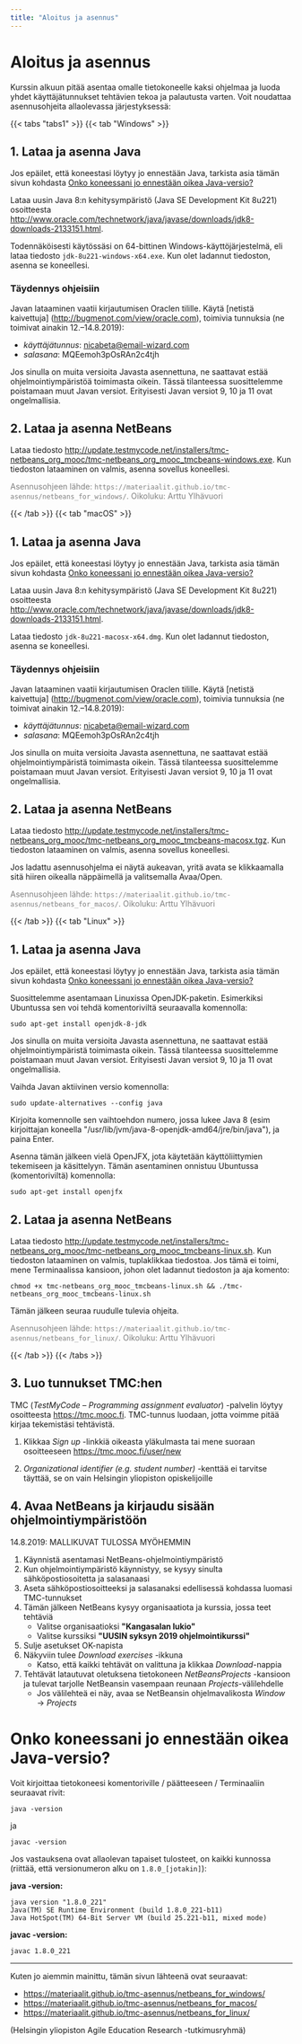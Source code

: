 ```yaml
---
title: "Aloitus ja asennus"
---
```


# Aloitus ja asennus

Kurssin alkuun pitää asentaa omalle tietokoneelle kaksi ohjelmaa ja luoda yhdet käyttäjätunnukset tehtävien tekoa ja palautusta varten. Voit noudattaa asennusohjeita allaolevassa järjestyksessä:

{{< tabs "tabs1" >}}
{{< tab "Windows" >}}

## 1. Lataa ja asenna Java

Jos epäilet, että koneestasi löytyy jo ennestään Java, tarkista asia tämän sivun kohdasta [Onko koneessani jo ennestään oikea Java-versio?](#onko-koneessani-jo-ennestään-oikea-java-versio)

Lataa uusin Java 8:n kehitysympäristö (Java SE Development Kit 8u221) osoitteesta http://www.oracle.com/technetwork/java/javase/downloads/jdk8-downloads-2133151.html.

Todennäköisesti käytössäsi on 64-bittinen Windows-käyttöjärjestelmä, eli lataa tiedosto ``jdk-8u221-windows-x64.exe``. Kun olet ladannut tiedoston, asenna se koneellesi.

### Täydennys ohjeisiin

Javan lataaminen vaatii kirjautumisen Oraclen tilille. Käytä [netistä kaivettuja] (http://bugmenot.com/view/oracle.com), toimivia tunnuksia (ne toimivat ainakin 12.–14.8.2019):

- *käyttäjätunnus*: nicabeta@email-wizard.com
- *salasana*: MQEemoh3pOsRAn2c4tjh

Jos sinulla on muita versioita Javasta asennettuna, ne saattavat estää ohjelmointiympäristöä toimimasta oikein. Tässä tilanteessa suosittelemme poistamaan muut Javan versiot. Erityisesti Javan versiot 9, 10 ja 11 ovat ongelmallisia.

## 2. Lataa ja asenna NetBeans

Lataa tiedosto http://update.testmycode.net/installers/tmc-netbeans_org_mooc/tmc-netbeans_org_mooc_tmcbeans-windows.exe. Kun tiedoston lataaminen on valmis, asenna sovellus koneellesi.

<span style="color:grey">Asennusohjeen lähde: ``https://materiaalit.github.io/tmc-asennus/netbeans_for_windows/``. Oikoluku: Arttu Ylhävuori</span>

{{< /tab >}}
{{< tab "macOS" >}}

## 1. Lataa ja asenna Java

Jos epäilet, että koneestasi löytyy jo ennestään Java, tarkista asia tämän sivun kohdasta [Onko koneessani jo ennestään oikea Java-versio?](#onko-koneessani-jo-ennestään-oikea-java-versio)

Lataa uusin Java 8:n kehitysympäristö (Java SE Development Kit 8u221) osoitteesta http://www.oracle.com/technetwork/java/javase/downloads/jdk8-downloads-2133151.html.

Lataa tiedosto ``jdk-8u221-macosx-x64.dmg``. Kun olet ladannut tiedoston, asenna se koneellesi.

### Täydennys ohjeisiin

Javan lataaminen vaatii kirjautumisen Oraclen tilille. Käytä [netistä kaivettuja] (http://bugmenot.com/view/oracle.com), toimivia tunnuksia (ne toimivat ainakin 12.–14.8.2019):

- *käyttäjätunnus*: nicabeta@email-wizard.com
- *salasana*: MQEemoh3pOsRAn2c4tjh

Jos sinulla on muita versioita Javasta asennettuna, ne saattavat estää ohjelmointiympäristä toimimasta oikein. Tässä tilanteessa suosittelemme poistamaan muut Javan versiot. Erityisesti Javan versiot 9, 10 ja 11 ovat ongelmallisia.

## 2. Lataa ja asenna NetBeans

Lataa tiedosto http://update.testmycode.net/installers/tmc-netbeans_org_mooc/tmc-netbeans_org_mooc_tmcbeans-macosx.tgz. Kun tiedoston lataaminen on valmis, asenna sovellus koneellesi.

Jos ladattu asennusohjelma ei näytä aukeavan, yritä avata se klikkaamalla sitä hiiren oikealla näppäimellä ja valitsemalla Avaa/Open.

<span style="color:grey">Asennusohjeen lähde: ``https://materiaalit.github.io/tmc-asennus/netbeans_for_macos/``. Oikoluku: Arttu Ylhävuori</span>

{{< /tab >}}
{{< tab "Linux" >}}

## 1. Lataa ja asenna Java

Jos epäilet, että koneestasi löytyy jo ennestään Java, tarkista asia tämän sivun kohdasta [Onko koneessani jo ennestään oikea Java-versio?](#onko-koneessani-jo-ennestään-oikea-java-versio)

Suosittelemme asentamaan Linuxissa OpenJDK-paketin. Esimerkiksi Ubuntussa sen voi tehdä komentoriviltä seuraavalla komennolla:

	sudo apt-get install openjdk-8-jdk

Jos sinulla on muita versioita Javasta asennettuna, ne saattavat estää ohjelmointiympäristä toimimasta oikein. Tässä tilanteessa suosittelemme poistamaan muut Javan versiot. Erityisesti Javan versiot 9, 10 ja 11 ovat ongelmallisia.

Vaihda Javan aktiivinen versio komennolla:

	sudo update-alternatives --config java

Kirjoita komennolle sen vaihtoehdon numero, jossa lukee Java 8 (esim kirjoittajan koneella "/usr/lib/jvm/java-8-openjdk-amd64/jre/bin/java"), ja paina Enter.

Asenna tämän jälkeen vielä OpenJFX, jota käytetään käyttöliittymien tekemiseen ja käsittelyyn. Tämän asentaminen onnistuu Ubuntussa (komentoriviltä) komennolla:

	sudo apt-get install openjfx

## 2. Lataa ja asenna NetBeans

Lataa tiedosto http://update.testmycode.net/installers/tmc-netbeans_org_mooc/tmc-netbeans_org_mooc_tmcbeans-linux.sh. Kun tiedoston lataaminen on valmis, tuplaklikkaa tiedostoa. Jos tämä ei toimi, mene Terminaalissa kansioon, johon olet ladannut tiedoston ja aja komento:

	chmod +x tmc-netbeans_org_mooc_tmcbeans-linux.sh && ./tmc-netbeans_org_mooc_tmcbeans-linux.sh

Tämän jälkeen seuraa ruudulle tulevia ohjeita.

<span style="color:grey">Asennusohjeen lähde: ``https://materiaalit.github.io/tmc-asennus/netbeans_for_linux/``. Oikoluku: Arttu Ylhävuori</span>

{{< /tab >}}
{{< /tabs >}}
	
## 3. Luo tunnukset TMC:hen

TMC (*TestMyCode – Programming assignment evaluator*) -palvelin löytyy osoitteesta https://tmc.mooc.fi. TMC-tunnus luodaan, jotta voimme pitää kirjaa tekemistäsi tehtävistä.

1. Klikkaa *Sign up* -linkkiä oikeasta yläkulmasta tai mene suoraan osoitteeseen https://tmc.mooc.fi/user/new

2. *Organizational identifier (e.g. student number)* -kenttää ei tarvitse täyttää, se on vain Helsingin yliopiston opiskelijoille


## 4. Avaa NetBeans ja kirjaudu sisään ohjelmointiympäristöön

14.8.2019: MALLIKUVAT TULOSSA MYÖHEMMIN

1. Käynnistä asentamasi NetBeans-ohjelmointiympäristö
2. Kun ohjelmointiympäristö käynnistyy, se kysyy sinulta sähköpostiosoitetta ja salasanaasi
3. Aseta sähköpostiosoitteeksi ja salasanaksi edellisessä kohdassa luomasi TMC-tunnukset
4. Tämän jälkeen NetBeans kysyy organisaatiota ja kurssia, jossa teet tehtäviä
	- Valitse organisaatioksi **"Kangasalan lukio"**
	- Valitse kurssiksi **"UUSIN syksyn 2019 ohjelmointikurssi"**
5. Sulje asetukset OK-napista
6. Näkyviin tulee *Download exercises* -ikkuna
	- Katso, että kaikki tehtävät on valittuna ja klikkaa *Download*-nappia
7. Tehtävät latautuvat oletuksena tietokoneen *NetBeansProjects* -kansioon ja tulevat tarjolle NetBeansin vasempaan reunaan *Projects*-välilehdelle
	- Jos välilehteä ei näy, avaa se NetBeansin ohjelmavalikosta *Window* → *Projects*


# Onko koneessani jo ennestään oikea Java-versio?

Voit kirjoittaa tietokoneesi komentoriville / päätteeseen / Terminaaliin seuraavat rivit:

	java -version

ja

	javac -version
	
Jos vastauksena ovat allaolevan tapaiset tulosteet, on kaikki kunnossa (riittää, että versionumeron alku on ``1.8.0_[jotakin]``):

**java -version:**

	java version "1.8.0_221"
	Java(TM) SE Runtime Environment (build 1.8.0_221-b11)
	Java HotSpot(TM) 64-Bit Server VM (build 25.221-b11, mixed mode)

**javac -version:**

	javac 1.8.0_221
	
---

Kuten jo aiemmin mainittu, tämän sivun lähteenä ovat seuraavat:

- https://materiaalit.github.io/tmc-asennus/netbeans_for_windows/
- https://materiaalit.github.io/tmc-asennus/netbeans_for_macos/
- https://materiaalit.github.io/tmc-asennus/netbeans_for_linux/

(Helsingin yliopiston Agile Education Research -tutkimusryhmä)